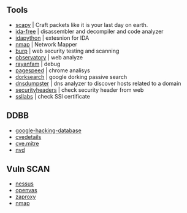 ## Tools

- [scapy](https://scapy.net/) | Craft packets like it is your last day on earth.
- [ida-free](https://hex-rays.com/ida-free) | disassembler and decompiler and code analyzer
- [idapython](https://github.com/idapython/src) | extesnion for IDA
- [nmap](https://nmap.org/) | Network Mapper
- [burp](https://portswigger.net/burp) | web security testing and scanning
- [observatory](https://developer.mozilla.org/en-US/observatory) | web analyze
- [rayanfam](https://rayanfam.com/tools/) | debug
- [pagespeed](https://pagespeed.web.dev/) | chrome analisys
- [dorksearch](https://dorksearch.com/) | google dorking passive search
- [dnsdumpster](https://dnsdumpster.com/) | dns analyzer to discover hosts related to a domain
- [securityheaders](https://securityheaders.com/) | check security header from web
- [ssllabs](https://www.ssllabs.com/ssltest/) | check SSl certificate

## DDBB
- [google-hacking-database](https://www.exploit-db.com/google-hacking-database)
- [cvedetails](https://www.cvedetails.com/)
- [cve.mitre](https://cve.mitre.org/)
- [nvd](https://nvd.nist.gov/vuln)

## Vuln SCAN

- [nessus](https://www.tenable.com/products/nessus)
- [openvas](https://www.openvas.org/)
- [zaproxy](https://www.zaproxy.org/)
- [nmap](https://nmap.org/) 

